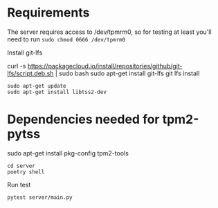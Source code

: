 # Requirements 


The server requires access to /dev/tpmrm0, so 
for testing at least you'll need to run `sudo chmod 0666 /dev/tpmrm0`


Install git-lfs

curl -s https://packagecloud.io/install/repositories/github/git-lfs/script.deb.sh | sudo bash
sudo apt-get install git-lfs
git lfs install

```
sudo apt-get update
sudo apt-get install libtss2-dev
```

# Dependencies needed for tpm2-pytss 
sudo apt-get install pkg-config tpm2-tools


```
cd server
poetry shell
```

Run test

```
pytest server/main.py
```
